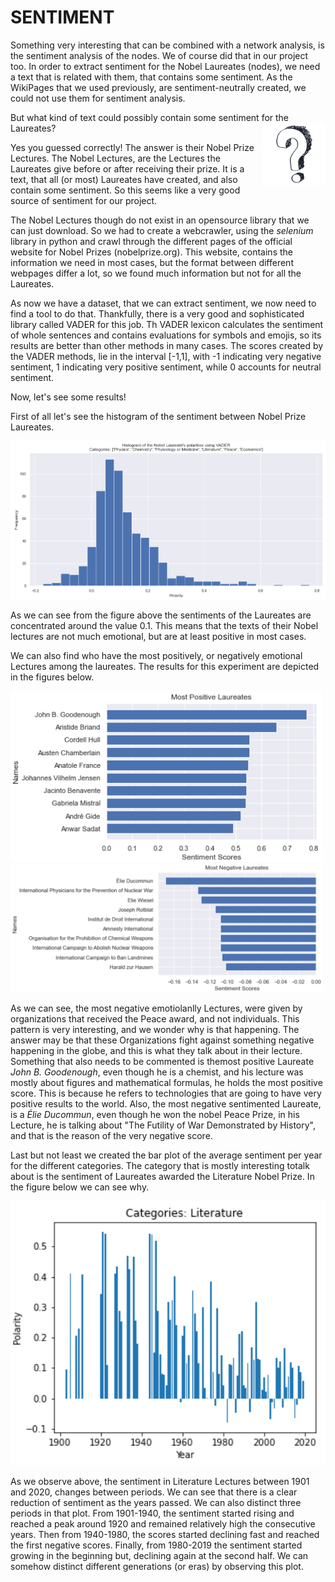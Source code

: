 # SENTIMENT

Something very interesting that can be combined with a network analysis, is the sentiment analysis of the nodes. We of course did that in our project too. In order to extract sentiment for the Nobel Laureates (nodes), we need a text that is related with them, that contains some sentiment. As the WikiPages that we used previously, are sentiment-neutrally created, we could not use them for sentiment analysis. 

But what kind of text could possibly contain some sentiment for the Laureates?<img align="right" src="images/Question-Mark.png" alt="drawing" width="100"/>

Yes you guessed correctly! The answer is their Nobel Prize Lectures. The Nobel Lectures, are the Lectures the Laureates give before or after receiving their prize. It is a text, that all (or most) Laureates have created, and also contain some sentiment. So this seems like a very good source of sentiment for our project.

The Nobel Lectures though do not exist in an opensource library that we can just download. So we had to create a webcrawler, using the *selenium* library in python and crawl through the different pages of the official website for Nobel Prizes (nobelprize.org). This website, contains the information we need in most cases, but the format between different webpages differ a lot, so we found much information but not for all the Laureates.

As now we have a dataset, that we can extract sentiment, we now need to find a tool to do that. Thankfully, there is a very good and sophisticated library called VADER for this job. Th VADER lexicon calculates the sentiment of whole sentences and contains evaluations for symbols and emojis, so its results are better than other methods in many cases. The scores created by the VADER methods, lie in the interval [-1,1], with -1 indicating very negative sentiment, 1 indicating very positive sentiment, while 0 accounts for neutral sentiment.

Now, let's see some results!

First of all let's see the histogram of the sentiment between Nobel Prize Laureates.

<img src="images/sent_hist.png" alt="drawing" width="800"/>

As we can see from the figure above the sentiments of the Laureates are concentrated around the value $0.1$. This means that the texts of their Nobel lectures are not much emotional, but are at least positive in most cases.

We can also find  who have the most positively, or negatively emotional Lectures among the laureates. The results for this experiment are depicted in the figures below.

<img src="images/happiest_lau.png" alt="drawing" width="500"/> <img src="images/saddest_lau.png" alt="drawing" width="500"/>

As we can see, the most negative emotiolanlly Lectures, were given by organizations that received the Peace award, and not individuals. This pattern is very interesting, and we wonder why is that happening. The answer may be that these Organizations fight against something negative happening in the globe, and this is what they talk about in their lecture. 
Something that also needs to be commented is themost positive Laureate *John B. Goodenough*, even though he is a chemist, and his lecture was mostly about figures and mathematical formulas, he holds the most positive score. This is because he refers to technologies that are going to have very positive results to the world.
Also, the most negative sentimented Laureate, is a *Élie Ducommun*, even though he won the nobel Peace Prize, in his Lecture, he is talking about "The Futility of War Demonstrated by History", and that is the reason of the very negative score. 

Last but not least we created the bar plot of the average sentiment per year for the different categories. The category that is mostly interesting totalk about is the sentiment of Laureates awarded the Literature Nobel Prize. In the figure below we can see why.

<img src="images/literature_years_sen2.png" alt="drawing" width="600"/>

As we observe above, the sentiment in Literature Lectures between 1901 and 2020, changes between periods. We can see that there is a clear reduction of sentiment as the years passed. We can also distinct three periods in that plot. From 1901-1940, the sentiment started rising and reached a peak around 1920 and remained relatively high the consecutive years. Then from 1940-1980, the scores started declining fast and reached the first negative scores. Finally, from 1980-2019 the sentiment started growing in the beginning but, declining again at the second half. We can somehow distinct different generations (or eras) by observing this plot.
